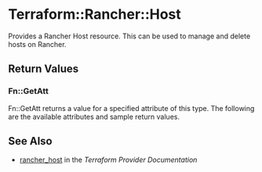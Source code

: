 # Terraform::Rancher::Host

Provides a Rancher Host resource. This can be used to manage and delete hosts on Rancher.

## Return Values

### Fn::GetAtt

Fn::GetAtt returns a value for a specified attribute of this type. The following are the available attributes and sample return values.

## See Also

* [rancher_host](https://www.terraform.io/docs/providers/rancher/r/host.html) in the _Terraform Provider Documentation_